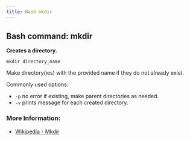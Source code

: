 ```yaml
---
title: Bash mkdir
---
```


## Bash command: mkdir

**Creates a directory.**

```
mkdir directory_name
```

Make directory(ies) with the provided name if they do not already exist.

Commonly used options:
- `-p` no error if existing, make parent directories as needed.
- `-v` prints message for each created directory.

### More Information:
* [Wikipedia - Mkdir](https://en.wikipedia.org/wiki/Mkdir)
